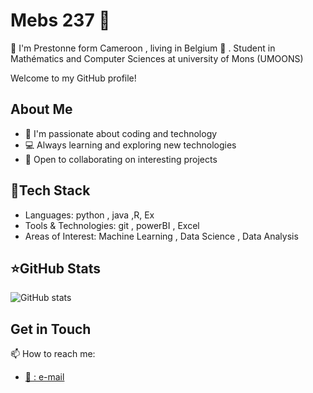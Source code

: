 # Mebs 237 👋

👋 I'm Prestonne form Cameroon , living in Belgium 🍟 . Student in Mathématics and Computer Sciences at university of Mons (UMOONS) 

Welcome to my GitHub profile!

## About Me
- 🌱 I'm passionate about coding and technology
- 💻 Always learning and exploring new technologies
- 🤝 Open to collaborating on interesting projects

## 🧰Tech Stack
- Languages: python , java ,R, Ex
- Tools & Technologies: git , powerBI , Excel
- Areas of Interest: Machine Learning , Data Science , Data Analysis

## ⭐GitHub Stats
![GitHub stats](https://github-readme-stats.vercel.app/api?username=mebs237&show_icons=true&theme=dracula)


## Get in Touch
📫 How to reach me:
- [📧 : e-mail](mailto:Prestonne.MebouKoagne@student.umons.ac.be)

<!--
Fun fact: This README is displayed on my GitHub profile because it's in a repository named after my username!
-->

